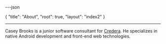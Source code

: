 ---json

{
    "title": "About",
    "root": true,
    "layout": "index2"
}

---

Casey Brooks is a junior software consultant for [Credera](https://www.credera.com/). He specializes in native Android 
development and front-end web technologies.

